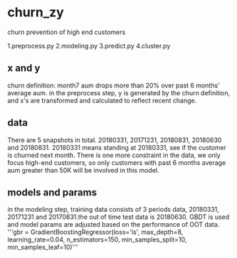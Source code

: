 # churn_zy
churn prevention of high end customers

1.preprocess.py
2.modeling.py
3.predict.py
4.cluster.py

## x and y
churn definition: month7 aum drops more than 20% over past 6 months' average aum.
in the preprocess step, y is generated by the churn definition, and x's are transformed and calculated to reflect recent change.

## data
There are 5 snapshots in total. 20180331, 20171231, 20180831, 20180630 and 20180831.
20180331 means standing at 20180331, see if the customer is churned next month. There is one more constraint in the data, we only focus high-end customers, so only customers with past 6 months average aum greater than 50K  will be involved in this model.

## models and params
in the modeling step, training data consists of 3 periods data, 20180331, 20171231 and 20170831.the out of time test data is 20180630. 
GBDT is used and model params are adjusted based on the performance of OOT data.
'''gbr = GradientBoostingRegressor(loss='ls', max_depth=8, learning_rate=0.04, n_estimators=150, min_samples_split=10,
                                min_samples_leaf=10)'''
                                
## 

